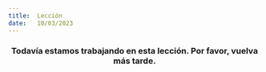```yaml
---
title:  Lección
date:   10/03/2023
---
```


### <center>Todavía estamos trabajando en esta lección. Por favor, vuelva más tarde.</center>